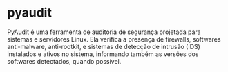 # pyaudit
PyAudit é uma ferramenta de auditoria de segurança projetada para sistemas e servidores Linux. Ela verifica a presença de firewalls, softwares anti-malware, anti-rootkit, e sistemas de detecção de intrusão (IDS) instalados e ativos no sistema, informando também as versões dos softwares detectados, quando possível.
